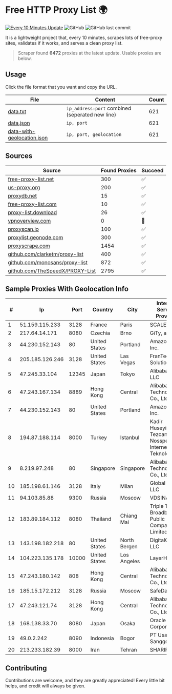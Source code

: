 
# Free HTTP Proxy List 🌍

[![Every 10 Minutes Update](https://github.com/mertguvencli/http-proxy-list/actions/workflows/main.yml/badge.svg?branch=main)](https://github.com/mertguvencli/http-proxy-list/actions/workflows/main.yml)
![GitHub](https://img.shields.io/github/license/mertguvencli/http-proxy-list)
![GitHub last commit](https://img.shields.io/github/last-commit/mertguvencli/http-proxy-list)

It is a lightweight project that, every 10 minutes, scrapes lots of free-proxy sites, validates if it works, and serves a clean proxy list.


> Scraper found **6472** proxies at the latest update. Usable proxies are below.

## Usage

Click the file format that you want and copy the URL.


|File|Content|Count|
|----|-------|-----|
|[data.txt](https://raw.githubusercontent.com/mertguvencli/http-proxy-list/main/proxy-list/data.txt)|`ip_address:port` combined (seperated new line)|621|
|[data.json](https://raw.githubusercontent.com/mertguvencli/http-proxy-list/main/proxy-list/data.json)|`ip, port`|621|
|[data-with-geolocation.json](https://raw.githubusercontent.com/mertguvencli/http-proxy-list/main/proxy-list/data-with-geolocation.json)|`ip, port, geolocation`|621|

## Sources

|Source|Found Proxies|Succeed|
|------|-------------|-------|
|[free-proxy-list.net](https://free-proxy-list.net)|300|✅|
|[us-proxy.org](https://www.us-proxy.org)|200|✅|
|[proxydb.net](http://proxydb.net)|15|✅|
|[free-proxy-list.com](https://free-proxy-list.com/?page=&port=&type%5B%5D=http&type%5B%5D=https&up_time=0&search=Search)|10|✅|
|[proxy-list.download](https://www.proxy-list.download/HTTP)|26|✅|
|[vpnoverview.com](https://vpnoverview.com/privacy/anonymous-browsing/free-proxy-servers)|0|🚫|
|[proxyscan.io](https://www.proxyscan.io)|100|✅|
|[proxylist.geonode.com](https://proxylist.geonode.com/api/proxy-list?limit=300&page=1&sort_by=lastChecked&sort_type=desc&protocols=http,https)|300|✅|
|[proxyscrape.com](https://api.proxyscrape.com/v2/?request=displayproxies&protocol=http&timeout=10000&country=all&ssl=all&anonymity=all)|1454|✅|
|[github.com/clarketm/proxy-list](https://raw.githubusercontent.com/clarketm/proxy-list/master/proxy-list-raw.txt)|400|✅|
|[github.com/monosans/proxy-list](https://raw.githubusercontent.com/monosans/proxy-list/main/proxies/http.txt)|872|✅|
|[github.com/TheSpeedX/PROXY-List](https://raw.githubusercontent.com/TheSpeedX/PROXY-List/master/http.txt)|2795|✅|


## Sample Proxies With Geolocation Info

|#|Ip|Port|Country|City|Internet Service Provider|
|-|--|----|-------|----|-------------------------|
|1|51.159.115.233|3128|France|Paris|SCALEWAY|
|2|217.64.14.171|8080|Czechia|Brno|GiTy, a.s.|
|3|44.230.152.143|80|United States|Portland|Amazon.com, Inc.|
|4|205.185.126.246|3128|United States|Las Vegas|FranTech Solutions|
|5|47.245.33.104|12345|Japan|Tokyo|Alibaba.com LLC|
|6|47.243.167.134|8889|Hong Kong|Central|Alibaba (US) Technology Co., Ltd.|
|7|44.230.152.143|80|United States|Portland|Amazon.com, Inc.|
|8|194.87.188.114|8000|Turkey|Istanbul|Kadir Huseyin Tezcan Nosspeed Internet Teknolojileri|
|9|8.219.97.248|80|Singapore|Singapore|Alibaba (US) Technology Co., Ltd.|
|10|185.198.61.146|3128|Italy|Milan|Global Router LLC|
|11|94.103.85.88|9300|Russia|Moscow|VDSINA|
|12|183.89.184.112|8080|Thailand|Chiang Mai|Triple T Broadband Public Company Limited|
|13|143.198.182.218|80|United States|North Bergen|DigitalOcean, LLC|
|14|104.223.135.178|10000|United States|Los Angeles|LayerHost|
|15|47.243.180.142|808|Hong Kong|Central|Alibaba (US) Technology Co., Ltd.|
|16|185.15.172.212|3128|Russia|Moscow|SafeData LLC|
|17|47.243.121.74|3128|Hong Kong|Central|Alibaba (US) Technology Co., Ltd.|
|18|168.138.33.70|8080|Japan|Osaka|Oracle Corporation|
|19|49.0.2.242|8090|Indonesia|Bogor|PT Usaha Adi Sanggoro|
|20|213.233.182.39|8000|Iran|Tehran|SHARIF-EDU|



## Contributing

Contributions are welcome, and they are greatly appreciated! Every
little bit helps, and credit will always be given.


